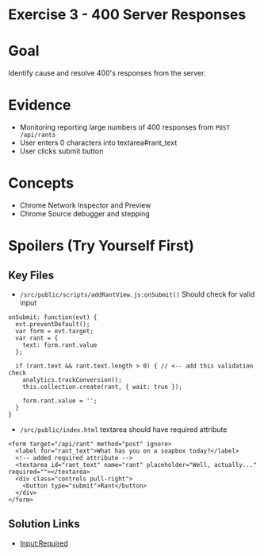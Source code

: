 Exercise 3 - 400 Server Responses
================

# Goal
Identify cause and resolve 400's responses from the server.


# Evidence
- Monitoring reporting large numbers of 400 responses from `POST /api/rants`
- User enters 0 characters into textarea#rant_text
- User clicks submit button


# Concepts
- Chrome Network Inspector and Preview
- Chrome Source debugger and stepping












# Spoilers (Try Yourself First)

## Key Files

- `/src/public/scripts/addRantView.js:onSubmit()` Should check for valid input

```
onSubmit: function(evt) {
  evt.preventDefault();
  var form = evt.target;
  var rant = {
    text: form.rant.value
  };

  if (rant.text && rant.text.length > 0) { // <-- add this validation check
    analytics.trackConversion();
    this.collection.create(rant, { wait: true });

    form.rant.value = '';
  }
}
```

- `/src/public/index.html` textarea should have required attribute

```
<form target="/api/rant" method="post" ignore>
  <label for="rant_text">What has you on a soapbox today?</label>
  <!-- added required attribute -->
  <textarea id="rant_text" name="rant" placeholder="Well, actually..." required=""></textarea>
  <div class="controls pull-right">
    <button type="submit">Rant</button>
  </div>
</form>
```

## Solution Links

- [Input:Required](https://developer.mozilla.org/en-US/docs/Web/HTML/Element/input)
